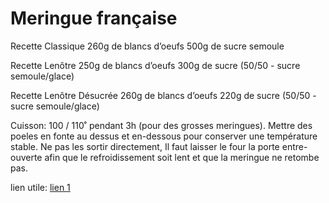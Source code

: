# Meringue française 
Recette Classique
260g de blancs d’oeufs 
500g de sucre semoule

Recette Lenôtre
250g de blancs d’oeufs 
300g de sucre (50/50 - sucre semoule/glace)

Recette Lenôtre Désucrée
260g de blancs d’oeufs 
220g de sucre (50/50 - sucre semoule/glace)

Cuisson: 100 / 110˚ pendant 3h (pour des grosses meringues). 
Mettre des poeles en fonte au dessus et en-dessous pour conserver une température stable.
Ne pas les sortir directement, Il faut laisser le four la porte entre-ouverte afin que le refroidissement soit lent et que la meringue ne retombe pas.


lien utile: [lien 1](https://www.mercotte.fr/2005/06/04/ma-specialite-les-meringues/)
